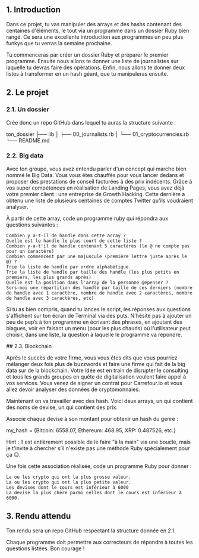 
## 1. Introduction

Dans ce projet, tu vas manipuler des arrays et des hashs contenant des centaines d'éléments, le tout via un programme dans un dossier Ruby bien rangé. Ce sera une excellente introduction aux programmes un peu plus funkys que tu verras la semaine prochaine.

Tu commenceras par créer un dossier Ruby et préparer le premier programme. Ensuite nous allons te donner une liste de journalistes sur laquelle tu devras faire des opérations. Enfin, nous allons te donner deux listes à transformer en un hash géant, que tu manipuleras ensuite.
## 2. Le projet
### 2.1. Un dossier

Crée donc un repo GitHub dans lequel tu auras la structure suivante :

ton_dossier
├── lib
│   ├── 00_journalists.rb
│   └── 01_cryptocurrencies.rb
└── README.md

### 2.2. Big data

Avec ton groupe, vous avez entendu parler d'un concept qui marche bien nommé le Big Data. Vous vous êtes chauffés pour vous lancer dedans et proposer des prestations de conseil facturées à des prix indécents. Grâce à vos super compétences en réalisation de Landing Pages, vous avez déjà votre premier client : une entreprise de Growth Hacking. Cette dernière a obtenu une liste de plusieurs centaines de comptes Twitter qu'ils voudraient analyser.


À partir de cette array, code un programme ruby qui répondra aux questions suivantes :

    Combien y a-t-il de handle dans cette array ?
    Quelle est le handle le plus court de cette liste ?
    Combien y-a-t'il de handle contenant 5 caractères (le @ ne compte pas pour un caractère)
    Combien commencent par une majuscule (première lettre juste après le @) ?
    Trie la liste de handle par ordre alphabétique.
    Trie la liste de handle par taille des handle (les plus petits en premiers, les plus grands après)
    Quelle est la position dans l'array de la personne @epenser ?
    Sors-moi une répartition des handle par taille de ces derniers (nombre de handle avec 1 caractère, nombre de handle avec 2 caractères, nombre de handle avec 3 caractères, etc)

Si tu as bien compris, quand tu lances le script, les réponses aux questions s'affichent sur ton écran de Terminal via des puts. N'hésite pas à ajouter un peu de pep’s à ton programme en écrivant des phrases, en ajoutant des blagues, voir en faisant un menu (pour les plus chauds) où l'utilisateur peut choisir, dans une liste, la question à laquelle le programme va répondre.

## 2.3. Blockchain

Après le succès de votre firme, vous vous êtes dits que vous pourriez mélanger deux fois plus de buzzwords et faire une firme qui fait de la big data sur de la blockchain. Votre idée est en train de disrupter le consulting et tous les grands groupes en quête de digitalisation veulent faire appel à vos services. Vous venez de signer un contrat pour Carrefour.io et vous allez devoir analyser des données de cryptomonnaies.

Maintenant on va travailler avec des hash. Voici deux arrays, un qui contient des noms de devise, un qui contient des prix.

Associe chaque devise à son montant pour obtenir un hash du genre :

my_hash = {Bitcoin: 6558.07, Ethereum: 468.95, XRP: 0.487526, etc.}

Hint : Il est entièrement possible de le faire "à la main" via une boucle, mais je t'invite à chercher s’il n'existe pas une méthode Ruby spécialement pour ça 😉.

Une fois cette association réalisée, code un programme Ruby pour donner :

    La ou les crypto qui ont la plus grosse valeur.
    La ou les crypto qui ont la plus petite valeur.
    Les devises dont le cours est inférieur à 6000
    La devise la plus chère parmi celles dont le cours est inférieur à 6000.

## 3. Rendu attendu

Ton rendu sera un repo GitHub respectant la structure donnée en 2.1.

Chaque programme doit permettre aux correcteurs de répondre à toutes les questions listées. Bon courage !
